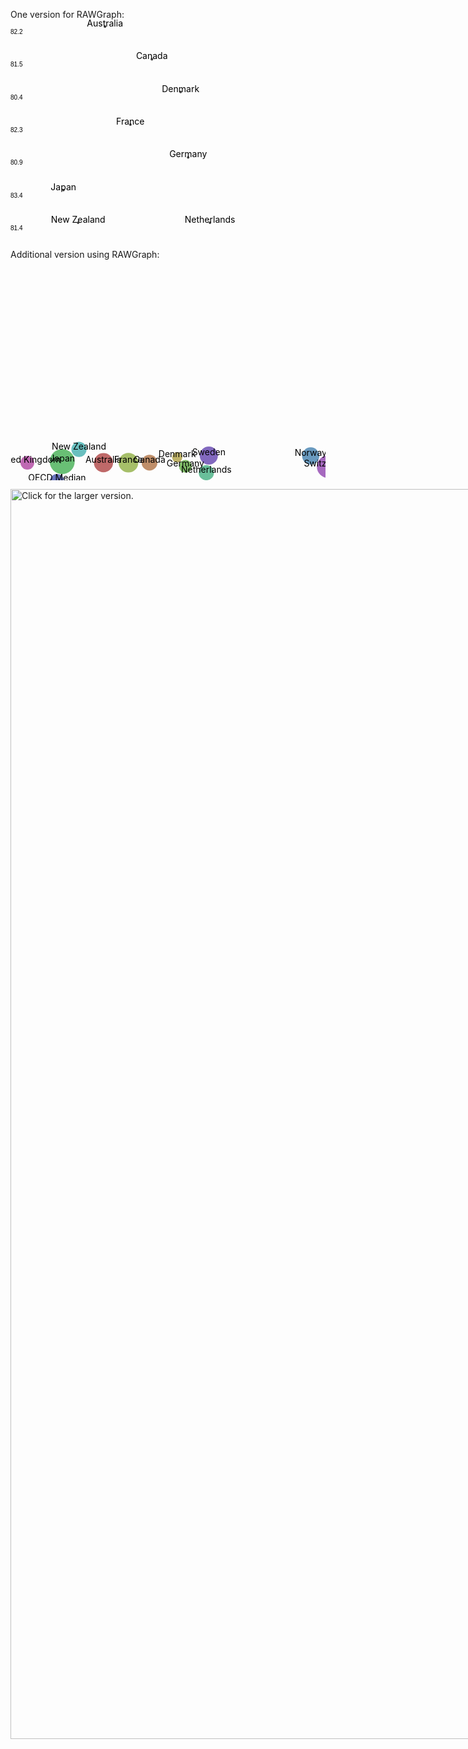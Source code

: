 One version for RAWGraph:
<svg width="1000" height="700" xmlns="http://www.w3.org/2000/svg"><g id="swarm-82.2" transform="translate(25,0)"><text x="-25" y="23" style="font-size: 10px; font-family: Arial, Helvetica;">82.2</text><g id="circles" class="bees"><circle id="Australia" r="2" cx="126.16043341488975" cy="11.150404542881006" fill="#444"></circle></g><g id="labels" class="label"><text x="126.16043341488975" y="11.150404542881006" text-anchor="middle" fill="#000">Australia</text></g></g><g id="swarm-81.5" transform="translate(25,52.30769230769231)"><text x="-25" y="23" style="font-size: 10px; font-family: Arial, Helvetica;">81.5</text><g id="circles" class="bees"><circle id="Canada" r="2" cx="201.21880461377114" cy="11.150404542881006" fill="#444"></circle></g><g id="labels" class="label"><text x="201.21880461377114" y="11.150404542881006" text-anchor="middle" fill="#000">Canada</text></g></g><g id="swarm-80.4" transform="translate(25,104.61538461538461)"><text x="-25" y="23" style="font-size: 10px; font-family: Arial, Helvetica;">80.4</text><g id="circles" class="bees"><circle id="Denmark" r="2" cx="247.17965746242544" cy="11.150404542881006" fill="#444"></circle></g><g id="labels" class="label"><text x="247.17965746242544" y="11.150404542881006" text-anchor="middle" fill="#000">Denmark</text></g></g><g id="swarm-82.3" transform="translate(25,156.9230769230769)"><text x="-25" y="23" style="font-size: 10px; font-family: Arial, Helvetica;">82.3</text><g id="circles" class="bees"><circle id="France" r="2" cx="166.83082838168446" cy="11.150404542881006" fill="#444"></circle></g><g id="labels" class="label"><text x="166.83082838168446" y="11.150404542881006" text-anchor="middle" fill="#000">France</text></g></g><g id="swarm-80.9" transform="translate(25,209.23076923076923)"><text x="-25" y="23" style="font-size: 10px; font-family: Arial, Helvetica;">80.9</text><g id="circles" class="bees"><circle id="Germany" r="2" cx="259.24851450541723" cy="11.150404542881006" fill="#444"></circle></g><g id="labels" class="label"><text x="259.24851450541723" y="11.150404542881006" text-anchor="middle" fill="#000">Germany</text></g></g><g id="swarm-83.4" transform="translate(25,261.53846153846155)"><text x="-25" y="23" style="font-size: 10px; font-family: Arial, Helvetica;">83.4</text><g id="circles" class="bees"><circle id="Japan" r="2" cx="59.699056274029985" cy="11.150404542881006" fill="#444"></circle></g><g id="labels" class="label"><text x="59.699056274029985" y="11.150404542881006" text-anchor="middle" fill="#000">Japan</text></g></g><g id="swarm-81.4" transform="translate(25,313.8461538461538)"><text x="-25" y="23" style="font-size: 10px; font-family: Arial, Helvetica;">81.4</text><g id="circles" class="bees"><circle id="Netherlands" r="2" cx="294.1324711639282" cy="11.150404542881006" fill="#444"></circle><circle id="New Zealand" r="2" cx="83.17546312478142" cy="11.152488823739384" fill="#444"></circle></g><g id="labels" class="label"><text x="294.1324711639282" y="11.150404542881006" text-anchor="middle" fill="#000">Netherlands</text><text x="83.17546312478142" y="11.152488823739384" text-anchor="middle" fill="#000">New Zealand</text></g></g><g id="swarm-81.8" transform="translate(25,366.15384615384613)"><text x="-25" y="23" style="font-size: 10px; font-family: Arial, Helvetica;">81.8</text><g id="circles" class="bees"><circle id="Norway" r="2" cx="465.9070255155534" cy="11.150404542881006" fill="#444"></circle></g><g id="labels" class="label"><text x="465.9070255155534" y="11.150404542881006" text-anchor="middle" fill="#000">Norway</text></g></g><g id="swarm-81.2" transform="translate(25,418.46153846153845)"><text x="-25" y="23" style="font-size: 10px; font-family: Arial, Helvetica;">81.2</text><g id="circles" class="bees"><circle id="OECD Median" r="2" cx="51.102062216008314" cy="11.150404542881006" fill="#444"></circle></g><g id="labels" class="label"><text x="51.102062216008314" y="11.150404542881006" text-anchor="middle" fill="#000">OECD Median</text></g></g><g id="swarm-82.0" transform="translate(25,470.7692307692308)"><text x="-25" y="23" style="font-size: 10px; font-family: Arial, Helvetica;">82.0</text><g id="circles" class="bees"><circle id="Sweden" r="2" cx="297.7696609577066" cy="11.150404542881006" fill="#444"></circle></g><g id="labels" class="label"><text x="297.7696609577066" y="11.150404542881006" text-anchor="middle" fill="#000">Sweden</text></g></g><g id="swarm-82.9" transform="translate(25,523.0769230769231)"><text x="-25" y="23" style="font-size: 10px; font-family: Arial, Helvetica;">82.9</text><g id="circles" class="bees"><circle id="Switzerland" r="2" cx="491.53268088081035" cy="11.150404542881006" fill="#444"></circle></g><g id="labels" class="label"><text x="491.53268088081035" y="11.150404542881006" text-anchor="middle" fill="#000">Switzerland</text></g></g><g id="swarm-81.1" transform="translate(25,575.3846153846154)"><text x="-25" y="23" style="font-size: 10px; font-family: Arial, Helvetica;">81.1</text><g id="circles" class="bees"><circle id="United Kingdom" r="2" cx="1.9999999999999976" cy="11.150404542881006" fill="#444"></circle></g><g id="labels" class="label"><text x="1.9999999999999976" y="11.150404542881006" text-anchor="middle" fill="#000">United Kingdom</text></g></g><g id="swarm-78.8" transform="translate(25,627.6923076923076)"><text x="-25" y="23" style="font-size: 10px; font-family: Arial, Helvetica;">78.8</text><g id="circles" class="bees"><circle id="United States" r="2" cx="947.9999999999989" cy="11.150404542881006" fill="#444"></circle></g><g id="labels" class="label"><text x="947.9999999999989" y="11.150404542881006" text-anchor="middle" fill="#000">United States</text></g></g><g id="&quot;x-axis" class="x axis" transform="translate(25,680)" fill="none" font-size="10" font-family="sans-serif" text-anchor="middle" style="font-size: 10px; font-family: Arial, Helvetica;"><path class="domain" stroke="#000" d="M2.5,6V0.5H948.5V6" style="shape-rendering: crispedges; fill: none; stroke: rgb(204, 204, 204);"></path><g class="tick" opacity="1" transform="translate(24.98444599790283,0)"><line stroke="#000" y2="6" style="shape-rendering: crispedges; fill: none; stroke: rgb(204, 204, 204);"></line><text fill="#000" y="9" dy="0.71em">3,500</text></g><g class="tick" opacity="1" transform="translate(107.64785040195736,0)"><line stroke="#000" y2="6" style="shape-rendering: crispedges; fill: none; stroke: rgb(204, 204, 204);"></line><text fill="#000" y="9" dy="0.71em">4,000</text></g><g class="tick" opacity="1" transform="translate(190.31125480601187,0)"><line stroke="#000" y2="6" style="shape-rendering: crispedges; fill: none; stroke: rgb(204, 204, 204);"></line><text fill="#000" y="9" dy="0.71em">4,500</text></g><g class="tick" opacity="1" transform="translate(272.9746592100664,0)"><line stroke="#000" y2="6" style="shape-rendering: crispedges; fill: none; stroke: rgb(204, 204, 204);"></line><text fill="#000" y="9" dy="0.71em">5,000</text></g><g class="tick" opacity="1" transform="translate(355.63806361412094,0)"><line stroke="#000" y2="6" style="shape-rendering: crispedges; fill: none; stroke: rgb(204, 204, 204);"></line><text fill="#000" y="9" dy="0.71em">5,500</text></g><g class="tick" opacity="1" transform="translate(438.30146801817546,0)"><line stroke="#000" y2="6" style="shape-rendering: crispedges; fill: none; stroke: rgb(204, 204, 204);"></line><text fill="#000" y="9" dy="0.71em">6,000</text></g><g class="tick" opacity="1" transform="translate(520.96487242223,0)"><line stroke="#000" y2="6" style="shape-rendering: crispedges; fill: none; stroke: rgb(204, 204, 204);"></line><text fill="#000" y="9" dy="0.71em">6,500</text></g><g class="tick" opacity="1" transform="translate(603.6282768262845,0)"><line stroke="#000" y2="6" style="shape-rendering: crispedges; fill: none; stroke: rgb(204, 204, 204);"></line><text fill="#000" y="9" dy="0.71em">7,000</text></g><g class="tick" opacity="1" transform="translate(686.291681230339,0)"><line stroke="#000" y2="6" style="shape-rendering: crispedges; fill: none; stroke: rgb(204, 204, 204);"></line><text fill="#000" y="9" dy="0.71em">7,500</text></g><g class="tick" opacity="1" transform="translate(768.9550856343935,0)"><line stroke="#000" y2="6" style="shape-rendering: crispedges; fill: none; stroke: rgb(204, 204, 204);"></line><text fill="#000" y="9" dy="0.71em">8,000</text></g><g class="tick" opacity="1" transform="translate(851.6184900384482,0)"><line stroke="#000" y2="6" style="shape-rendering: crispedges; fill: none; stroke: rgb(204, 204, 204);"></line><text fill="#000" y="9" dy="0.71em">8,500</text></g><g class="tick" opacity="1" transform="translate(934.2818944425026,0)"><line stroke="#000" y2="6" style="shape-rendering: crispedges; fill: none; stroke: rgb(204, 204, 204);"></line><text fill="#000" y="9" dy="0.71em">9,000</text></g></g></svg>

Additional version using RAWGraph:
<svg width="1000" height="700" xmlns="http://www.w3.org/2000/svg" version="1.1"><g id="swarm" transform="translate(25,0)"><text x="-25" y="-7" style="font-size: 10px; font-family: Arial, Helvetica;">undefined</text><g id="circles" class="bees"><circle id="Australia" r="15.304347826086953" cx="123.79797273680516" cy="324.8997185770498" fill="rgb(191, 105, 105)"></circle><circle id="Canada" r="12.565217391304339" cx="197.42817196784313" cy="324.90002374872864" fill="rgb(191, 142, 105)"></circle><circle id="Denmark" r="8.260869565217412" cx="241.72595686621506" cy="316.28625638360234" fill="rgb(191, 179, 105)"></circle><circle id="France" r="15.695652173913018" cx="163.69451240824864" cy="324.905117699714" fill="rgb(166, 191, 105)"></circle><circle id="Germany" r="10.217391304347844" cx="254.8806424854217" cy="330.65138404619813" fill="rgb(130, 191, 105)"></circle><circle id="Japan" r="20" cx="57.74112642424852" cy="323.1060596420505" fill="rgb(105, 191, 117)"></circle><circle id="Netherlands" r="12.173913043478276" cx="288.3423363248486" cy="340.9098823395388" fill="rgb(105, 191, 154)"></circle><circle id="New Zealand" r="12.173913043478276" cx="84.58143685089385" cy="303.6152715976979" fill="rgb(105, 191, 191)"></circle><circle id="Norway" r="13.739130434782586" cx="455.3229621613325" cy="314.1105333502879" fill="rgb(105, 154, 191)"></circle><circle id="OECD Median" r="11.391304347826093" cx="49.372187965839004" cy="354.39301625798765" fill="rgb(105, 117, 191)"></circle><circle id="Sweden" r="14.52173913043477" cx="292.30676212779434" cy="313.4994376625309" fill="rgb(130, 105, 191)"></circle><circle id="Switzerland" r="18.04347826086957" cx="483.25414435510885" cy="331.27294851104887" fill="rgb(166, 105, 191)"></circle><circle id="United Kingdom" r="10.999999999999972" cx="1.9999999999999891" cy="324.8943591465183" fill="rgb(191, 105, 179)"></circle><circle id="United States" r="2" cx="929.9999999999989" cy="324.89732977509027" fill="rgb(191, 105, 142)"></circle></g><g id="labels" class="label"><text x="123.79797273680516" y="324.8997185770498" text-anchor="middle" fill="#000">Australia</text><text x="197.42817196784313" y="324.90002374872864" text-anchor="middle" fill="#000">Canada</text><text x="241.72595686621506" y="316.28625638360234" text-anchor="middle" fill="#000">Denmark</text><text x="163.69451240824864" y="324.905117699714" text-anchor="middle" fill="#000">France</text><text x="254.8806424854217" y="330.65138404619813" text-anchor="middle" fill="#000">Germany</text><text x="57.74112642424852" y="323.1060596420505" text-anchor="middle" fill="#000">Japan</text><text x="288.3423363248486" y="340.9098823395388" text-anchor="middle" fill="#000">Netherlands</text><text x="84.58143685089385" y="303.6152715976979" text-anchor="middle" fill="#000">New Zealand</text><text x="455.3229621613325" y="314.1105333502879" text-anchor="middle" fill="#000">Norway</text><text x="49.372187965839004" y="354.39301625798765" text-anchor="middle" fill="#000">OECD Median</text><text x="292.30676212779434" y="313.4994376625309" text-anchor="middle" fill="#000">Sweden</text><text x="483.25414435510885" y="331.27294851104887" text-anchor="middle" fill="#000">Switzerland</text><text x="1.9999999999999891" y="324.8943591465183" text-anchor="middle" fill="#000">United Kingdom</text><text x="929.9999999999989" y="324.89732977509027" text-anchor="middle" fill="#000">United States</text></g></g><g id="&quot;x-axis" class="x axis" transform="translate(25,650)" fill="none" font-size="10" font-family="sans-serif" text-anchor="middle" style="font-size: 10px; font-family: Arial, Helvetica;"><path class="domain" stroke="#000" d="M2.5,6V0.5H930.5V6" style="shape-rendering: crispedges; fill: none; stroke: rgb(204, 204, 204);"></path><g class="tick" opacity="1" transform="translate(24.556623558196435,0)"><line stroke="#000" y2="6" style="shape-rendering: crispedges; fill: none; stroke: rgb(204, 204, 204);"></line><text fill="#000" y="9" dy="0.71em">3,500</text></g><g class="tick" opacity="1" transform="translate(105.64715134568333,0)"><line stroke="#000" y2="6" style="shape-rendering: crispedges; fill: none; stroke: rgb(204, 204, 204);"></line><text fill="#000" y="9" dy="0.71em">4,000</text></g><g class="tick" opacity="1" transform="translate(186.73767913317022,0)"><line stroke="#000" y2="6" style="shape-rendering: crispedges; fill: none; stroke: rgb(204, 204, 204);"></line><text fill="#000" y="9" dy="0.71em">4,500</text></g><g class="tick" opacity="1" transform="translate(267.8282069206571,0)"><line stroke="#000" y2="6" style="shape-rendering: crispedges; fill: none; stroke: rgb(204, 204, 204);"></line><text fill="#000" y="9" dy="0.71em">5,000</text></g><g class="tick" opacity="1" transform="translate(348.918734708144,0)"><line stroke="#000" y2="6" style="shape-rendering: crispedges; fill: none; stroke: rgb(204, 204, 204);"></line><text fill="#000" y="9" dy="0.71em">5,500</text></g><g class="tick" opacity="1" transform="translate(430.0092624956309,0)"><line stroke="#000" y2="6" style="shape-rendering: crispedges; fill: none; stroke: rgb(204, 204, 204);"></line><text fill="#000" y="9" dy="0.71em">6,000</text></g><g class="tick" opacity="1" transform="translate(511.09979028311784,0)"><line stroke="#000" y2="6" style="shape-rendering: crispedges; fill: none; stroke: rgb(204, 204, 204);"></line><text fill="#000" y="9" dy="0.71em">6,500</text></g><g class="tick" opacity="1" transform="translate(592.1903180706047,0)"><line stroke="#000" y2="6" style="shape-rendering: crispedges; fill: none; stroke: rgb(204, 204, 204);"></line><text fill="#000" y="9" dy="0.71em">7,000</text></g><g class="tick" opacity="1" transform="translate(673.2808458580915,0)"><line stroke="#000" y2="6" style="shape-rendering: crispedges; fill: none; stroke: rgb(204, 204, 204);"></line><text fill="#000" y="9" dy="0.71em">7,500</text></g><g class="tick" opacity="1" transform="translate(754.3713736455785,0)"><line stroke="#000" y2="6" style="shape-rendering: crispedges; fill: none; stroke: rgb(204, 204, 204);"></line><text fill="#000" y="9" dy="0.71em">8,000</text></g><g class="tick" opacity="1" transform="translate(835.4619014330653,0)"><line stroke="#000" y2="6" style="shape-rendering: crispedges; fill: none; stroke: rgb(204, 204, 204);"></line><text fill="#000" y="9" dy="0.71em">8,500</text></g><g class="tick" opacity="1" transform="translate(916.5524292205522,0)"><line stroke="#000" y2="6" style="shape-rendering: crispedges; fill: none; stroke: rgb(204, 204, 204);"></line><text fill="#000" y="9" dy="0.71em">9,000</text></g></g></svg>

<a href="https://drive.google.com/uc?export=view&id=1MJhyzy-KBr-Oj1fvMgi790LMhyYOpfMP"><img src="https://drive.google.com/uc?export=view&id=1MJhyzy-KBr-Oj1fvMgi790LMhyYOpfMP" style="width: 2000px; max-width: 400%; height: auto" title="Click for the larger version." />
